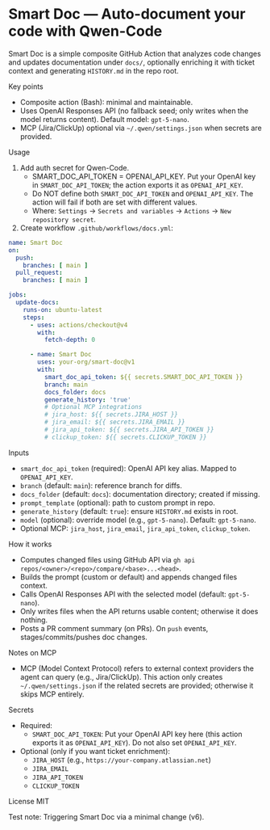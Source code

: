 # Smart Doc — Auto-document your code with Qwen-Code

Smart Doc is a simple composite GitHub Action that analyzes code changes and updates documentation under `docs/`, optionally enriching it with ticket context and generating `HISTORY.md` in the repo root.

Key points
- Composite action (Bash): minimal and maintainable.
- Uses OpenAI Responses API (no fallback seed; only writes when the model returns content). Default model: `gpt-5-nano`.
- MCP (Jira/ClickUp) optional via `~/.qwen/settings.json` when secrets are provided.

Usage
1) Add auth secret for Qwen-Code.
   - SMART_DOC_API_TOKEN = OPENAI_API_KEY. Put your OpenAI key in `SMART_DOC_API_TOKEN`; the action exports it as `OPENAI_API_KEY`.
   - Do NOT define both `SMART_DOC_API_TOKEN` and `OPENAI_API_KEY`. The action will fail if both are set with different values.
   - Where: `Settings` → `Secrets and variables` → `Actions` → `New repository secret`.
2) Create workflow `.github/workflows/docs.yml`:

```yaml
name: Smart Doc
on:
  push:
    branches: [ main ]
  pull_request:
    branches: [ main ]

jobs:
  update-docs:
    runs-on: ubuntu-latest
    steps:
      - uses: actions/checkout@v4
        with:
          fetch-depth: 0

      - name: Smart Doc
        uses: your-org/smart-doc@v1
        with:
          smart_doc_api_token: ${{ secrets.SMART_DOC_API_TOKEN }}
          branch: main
          docs_folder: docs
          generate_history: 'true'
          # Optional MCP integrations
          # jira_host: ${{ secrets.JIRA_HOST }}
          # jira_email: ${{ secrets.JIRA_EMAIL }}
          # jira_api_token: ${{ secrets.JIRA_API_TOKEN }}
          # clickup_token: ${{ secrets.CLICKUP_TOKEN }}
```

Inputs
- `smart_doc_api_token` (required): OpenAI API key alias. Mapped to `OPENAI_API_KEY`.
- `branch` (default: `main`): reference branch for diffs.
- `docs_folder` (default: `docs`): documentation directory; created if missing.
- `prompt_template` (optional): path to custom prompt in repo.
- `generate_history` (default: `true`): ensure `HISTORY.md` exists in root.
- `model` (optional): override model (e.g., `gpt-5-nano`). Default: `gpt-5-nano`.
- Optional MCP: `jira_host`, `jira_email`, `jira_api_token`, `clickup_token`.

How it works
- Computes changed files using GitHub API via `gh api repos/<owner>/<repo>/compare/<base>...<head>`.
- Builds the prompt (custom or default) and appends changed files context.
- Calls OpenAI Responses API with the selected model (default: `gpt-5-nano`).
- Only writes files when the API returns usable content; otherwise it does nothing.
- Posts a PR comment summary (on PRs). On `push` events, stages/commits/pushes doc changes.

Notes on MCP
- MCP (Model Context Protocol) refers to external context providers the agent can query (e.g., Jira/ClickUp). This action only creates `~/.qwen/settings.json` if the related secrets are provided; otherwise it skips MCP entirely.

Secrets
- Required:
  - `SMART_DOC_API_TOKEN`: Put your OpenAI API key here (this action exports it as `OPENAI_API_KEY`). Do not also set `OPENAI_API_KEY`.
- Optional (only if you want ticket enrichment):
  - `JIRA_HOST` (e.g., `https://your-company.atlassian.net`)
  - `JIRA_EMAIL`
  - `JIRA_API_TOKEN`
  - `CLICKUP_TOKEN`

License
MIT

Test note: Triggering Smart Doc via a minimal change (v6).
